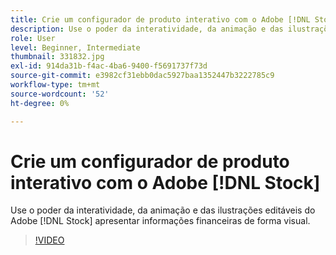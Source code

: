 ```yaml
---
title: Crie um configurador de produto interativo com o Adobe [!DNL Stock]
description: Use o poder da interatividade, da animação e das ilustrações editáveis do Adobe [!DNL Stock] apresentar informações financeiras de forma visual
role: User
level: Beginner, Intermediate
thumbnail: 331832.jpg
exl-id: 914da31b-f4ac-4ba6-9400-f5691737f73d
source-git-commit: e3982cf31ebb0dac5927baa1352447b3222785c9
workflow-type: tm+mt
source-wordcount: '52'
ht-degree: 0%

---
```


# Crie um configurador de produto interativo com o Adobe [!DNL Stock]

Use o poder da interatividade, da animação e das ilustrações editáveis do Adobe [!DNL Stock] apresentar informações financeiras de forma visual.

>[!VIDEO](https://video.tv.adobe.com/v/331832?hidetitle=true)

